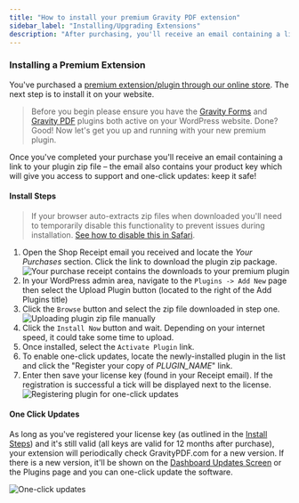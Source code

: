 ```yaml
---
title: "How to install your premium Gravity PDF extension"
sidebar_label: "Installing/Upgrading Extensions"
description: "After purchasing, you'll receive an email containing a link to your plugin zip file and your product key which is used for support and one-click updates."
---
```


### Installing a Premium Extension

You've purchased a [premium extension/plugin through our online store](https://gravitypdf.com/extension-shop/). The next step is to install it on your website.

> Before you begin please ensure you have the <a href="https://rocketgenius.pxf.io/c/1211356/445235/7938" rel="sponsored">Gravity Forms</a> and [Gravity PDF](five-minute-install.md) plugins both active on your WordPress website. Done? Good! Now let's get you up and running with your new premium plugin.

Once you've completed your purchase you'll receive an email containing a link to your plugin zip file – the email also contains your product key which will give you access to support and one-click updates: keep it safe!

#### Install Steps

> If your browser auto-extracts zip files when downloaded you'll need to temporarily disable this functionality to prevent issues during installation. [See how to disable this in Safari](http://apple.stackexchange.com/a/963).

1. Open the Shop Receipt email you received and locate the *Your Purchases* section. Click the link to download the plugin zip package.
![Your purchase receipt contains the downloads to your premium plugin](https://resources.gravitypdf.com/uploads/2017/06/receipt.png)
1. In your WordPress admin area, navigate to the `Plugins -> Add New` page then select the Upload Plugin button (located to the right of the Add Plugins title)
1. Click the `Browse` button and select the zip file downloaded in step one.
![Uploading plugin zip file manually](https://resources.gravitypdf.com/uploads/2017/06/manual-plugin-installation-premium.png)
1. Click the `Install Now` button and wait. Depending on your internet speed, it could take some time to upload.
1. Once installed, select the `Activate Plugin` link.
1. To enable one-click updates, locate the newly-installed plugin in the list and click the "Register your copy of *PLUGIN_NAME*" link.
1. Enter then save your license key (found in your Receipt email). If the registration is successful a tick will be displayed next to the license.
![Registering plugin for one-click updates](https://resources.gravitypdf.com/uploads/2017/06/plugin-licensing.png)

#### One Click Updates

As long as you've registered your license key (as outlined in the [Install Steps](#install-steps)) and it's still valid (all keys are valid for 12 months after purchase), your extension will periodically check GravityPDF.com for a new version. If there is a new version, it'll be shown on the [Dashboard Updates Screen](https://codex.wordpress.org/Dashboard_Updates_Screen) or the Plugins page and you can one-click update the software.

![One-click updates](https://resources.gravitypdf.com/uploads/2017/06/core-booster-update.png)